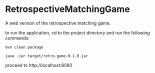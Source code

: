 # RetrospectiveMatchingGame
A web version of the retrospective matching game.

to run the application, cd to the project directory and run the following commands:

`mvn clean package`

`java -jar target/retro-game-0.1.0.jar`

proceed to  http://localhost:8080